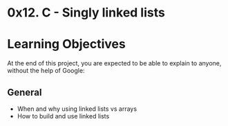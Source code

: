 # 0x12. C - Singly linked lists
# Learning Objectives
At the end of this project, you are expected to be able to explain to anyone, without the help of Google:

## General
- When and why using linked lists vs arrays
- How to build and use linked lists
